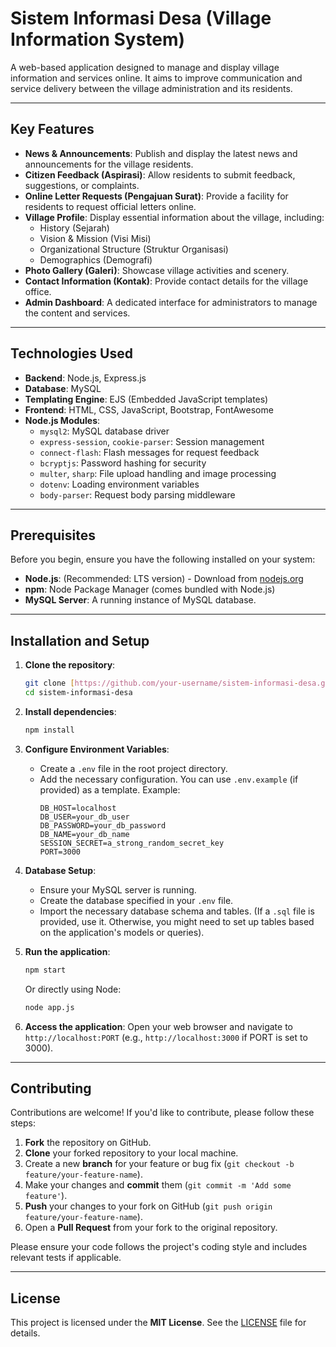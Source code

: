 # Sistem Informasi Desa (Village Information System)

A web-based application designed to manage and display village information and services online. It aims to improve communication and service delivery between the village administration and its residents.

---

## Key Features

* **News & Announcements**: Publish and display the latest news and announcements for the village residents.
* **Citizen Feedback (Aspirasi)**: Allow residents to submit feedback, suggestions, or complaints.
* **Online Letter Requests (Pengajuan Surat)**: Provide a facility for residents to request official letters online.
* **Village Profile**: Display essential information about the village, including:
    * History (Sejarah)
    * Vision & Mission (Visi Misi)
    * Organizational Structure (Struktur Organisasi)
    * Demographics (Demografi)
* **Photo Gallery (Galeri)**: Showcase village activities and scenery.
* **Contact Information (Kontak)**: Provide contact details for the village office.
* **Admin Dashboard**: A dedicated interface for administrators to manage the content and services.

---

## Technologies Used

* **Backend**: Node.js, Express.js
* **Database**: MySQL
* **Templating Engine**: EJS (Embedded JavaScript templates)
* **Frontend**: HTML, CSS, JavaScript, Bootstrap, FontAwesome
* **Node.js Modules**:
    * `mysql2`: MySQL database driver
    * `express-session`, `cookie-parser`: Session management
    * `connect-flash`: Flash messages for request feedback
    * `bcryptjs`: Password hashing for security
    * `multer`, `sharp`: File upload handling and image processing
    * `dotenv`: Loading environment variables
    * `body-parser`: Request body parsing middleware

---

## Prerequisites

Before you begin, ensure you have the following installed on your system:

* **Node.js**: (Recommended: LTS version) - Download from [nodejs.org](https://nodejs.org/)
* **npm**: Node Package Manager (comes bundled with Node.js)
* **MySQL Server**: A running instance of MySQL database.

---

## Installation and Setup

1.  **Clone the repository**:
    ```bash
    git clone [https://github.com/your-username/sistem-informasi-desa.git](https://github.com/your-username/sistem-informasi-desa.git)
    cd sistem-informasi-desa
    ```

2.  **Install dependencies**:
    ```bash
    npm install
    ```

3.  **Configure Environment Variables**:
    * Create a `.env` file in the root project directory.
    * Add the necessary configuration. You can use `.env.example` (if provided) as a template. Example:
        ```env
        DB_HOST=localhost
        DB_USER=your_db_user
        DB_PASSWORD=your_db_password
        DB_NAME=your_db_name
        SESSION_SECRET=a_strong_random_secret_key
        PORT=3000
        ```

4.  **Database Setup**:
    * Ensure your MySQL server is running.
    * Create the database specified in your `.env` file.
    * Import the necessary database schema and tables. (If a `.sql` file is provided, use it. Otherwise, you might need to set up tables based on the application's models or queries).

5.  **Run the application**:
    ```bash
    npm start
    ```
    Or directly using Node:
    ```bash
    node app.js
    ```

6.  **Access the application**:
    Open your web browser and navigate to `http://localhost:PORT` (e.g., `http://localhost:3000` if PORT is set to 3000).

---

## Contributing

Contributions are welcome! If you'd like to contribute, please follow these steps:

1.  **Fork** the repository on GitHub.
2.  **Clone** your forked repository to your local machine.
3.  Create a new **branch** for your feature or bug fix (`git checkout -b feature/your-feature-name`).
4.  Make your changes and **commit** them (`git commit -m 'Add some feature'`).
5.  **Push** your changes to your fork on GitHub (`git push origin feature/your-feature-name`).
6.  Open a **Pull Request** from your fork to the original repository.

Please ensure your code follows the project's coding style and includes relevant tests if applicable.

---

## License

This project is licensed under the **MIT License**. See the [LICENSE](LICENSE) file for details.
